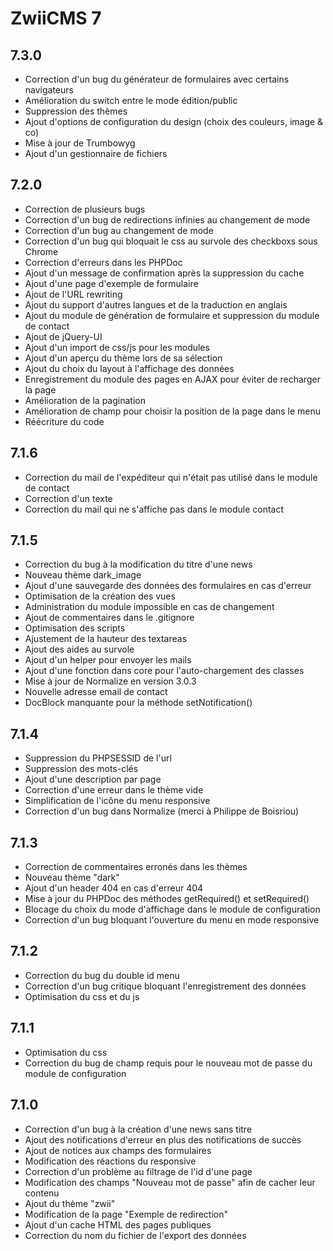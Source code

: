 ZwiiCMS 7
=========

## 7.3.0
* Correction d'un bug du générateur de formulaires avec certains navigateurs
* Amélioration du switch entre le mode édition/public
* Suppression des thèmes
* Ajout d'options de configuration du design (choix des couleurs, image & co)
* Mise à jour de Trumbowyg
* Ajout d'un gestionnaire de fichiers

## 7.2.0
* Correction de plusieurs bugs
* Correction d'un bug de redirections infinies au changement de mode
* Correction d'un bug au changement de mode
* Correction d'un bug qui bloquait le css au survole des checkboxs sous Chrome
* Correction d'erreurs dans les PHPDoc
* Ajout d'un message de confirmation après la suppression du cache
* Ajout d'une page d'exemple de formulaire
* Ajout de l'URL rewriting
* Ajout du support d'autres langues et de la traduction en anglais
* Ajout du module de génération de formulaire et suppression du module de contact
* Ajout de jQuery-UI
* Ajout d'un import de css/js pour les modules
* Ajout d'un aperçu du thème lors de sa sélection
* Ajout du choix du layout à l'affichage des données
* Enregistrement du module des pages en AJAX pour éviter de recharger la page
* Amélioration de la pagination
* Amélioration de champ pour choisir la position de la page dans le menu
* Réécriture du code

## 7.1.6
* Correction du mail de l'expéditeur qui n'était pas utilisé dans le module de contact
* Correction d'un texte
* Correction du mail qui ne s'affiche pas dans le module contact

## 7.1.5
* Correction du bug à la modification du titre d'une news
* Nouveau thème dark_image
* Ajout d'une sauvegarde des données des formulaires en cas d'erreur
* Optimisation de la création des vues
* Administration du module impossible en cas de changement
* Ajout de commentaires dans le .gitignore
* Optimisation des scripts
* Ajustement de la hauteur des textareas
* Ajout des aides au survole
* Ajout d'un helper pour envoyer les mails
* Ajout d'une fonction dans core pour l'auto-chargement des classes
* Mise à jour de Normalize en version 3.0.3
* Nouvelle adresse email de contact
* DocBlock manquante pour la méthode setNotification()

## 7.1.4
* Suppression du PHPSESSID de l'url
* Suppression des mots-clés
* Ajout d'une description par page
* Correction d'une erreur dans le thème vide
* Simplification de l'icône du menu responsive
* Correction d'un bug dans Normalize (merci à Philippe de Boisriou)

## 7.1.3
* Correction de commentaires erronés dans les thèmes
* Nouveau thème "dark"
* Ajout d'un header 404 en cas d'erreur 404
* Mise à jour du PHPDoc des méthodes getRequired() et setRequired()
* Blocage du choix du mode d'affichage dans le module de configuration
* Correction d'un bug bloquant l'ouverture du menu en mode responsive

## 7.1.2
* Correction du bug du double id menu
* Correction d'un bug critique bloquant l'enregistrement des données
* Optimisation du css et du js

## 7.1.1
* Optimisation du css
* Correction du bug de champ requis pour le nouveau mot de passe du module de configuration

## 7.1.0

* Correction d'un bug à la création d'une news sans titre
* Ajout des notifications d'erreur en plus des notifications de succès
* Ajout de notices aux champs des formulaires
* Modification des réactions du responsive
* Correction d'un problème au filtrage de l'id d'une page
* Modification des champs "Nouveau mot de passe" afin de cacher leur contenu
* Ajout du thème "zwii"
* Modification de la page "Exemple de redirection"
* Ajout d'un cache HTML des pages publiques
* Correction du nom du fichier de l'export des données